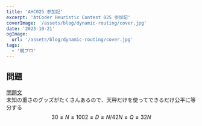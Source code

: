 ```yaml
---
title: 'AHC025 参加記'
excerpt: 'AtCoder Heuristic Contest 025 参加記'
coverImage: '/assets/blog/dynamic-routing/cover.jpg'
date: '2023-10-21'
ogImage:
  url: '/assets/blog/dynamic-routing/cover.jpg'
tags:
  - '競プロ'
---
```

## 問題
[問題文](https://atcoder.jp/contests/ahc025/tasks/ahc025_a)  
未知の重さのグッズがたくさんあるので、天秤だけを使ってできるだけ公平に等分する
$$
30≤N≤100
2≤D≤N/4
2N≤Q≤32N
$$


